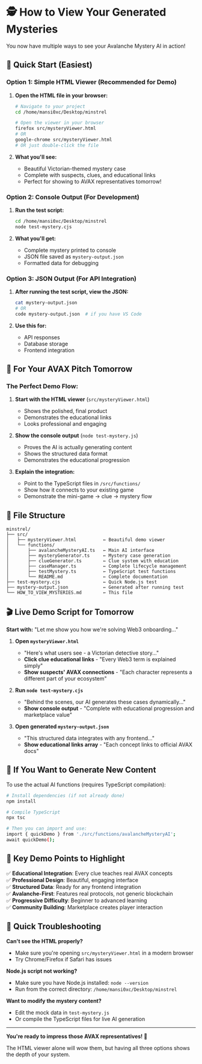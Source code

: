 # 🕵️ How to View Your Generated Mysteries

You now have multiple ways to see your Avalanche Mystery AI in action!

## 🚀 Quick Start (Easiest)

### Option 1: Simple HTML Viewer (Recommended for Demo)
1. **Open the HTML file in your browser:**
   ```bash
   # Navigate to your project
   cd /home/mansi0xc/Desktop/minstrel
   
   # Open the viewer in your browser
   firefox src/mysteryViewer.html
   # OR
   google-chrome src/mysteryViewer.html
   # OR just double-click the file
   ```

2. **What you'll see:**
   - Beautiful Victorian-themed mystery case
   - Complete with suspects, clues, and educational links
   - Perfect for showing to AVAX representatives tomorrow!

### Option 2: Console Output (For Development)
1. **Run the test script:**
   ```bash
   cd /home/mansi0xc/Desktop/minstrel
   node test-mystery.cjs
   ```

2. **What you'll get:**
   - Complete mystery printed to console
   - JSON file saved as `mystery-output.json`
   - Formatted data for debugging

### Option 3: JSON Output (For API Integration)
1. **After running the test script, view the JSON:**
   ```bash
   cat mystery-output.json
   # OR
   code mystery-output.json  # if you have VS Code
   ```

2. **Use this for:**
   - API responses
   - Database storage
   - Frontend integration

## 🎯 For Your AVAX Pitch Tomorrow

### The Perfect Demo Flow:

1. **Start with the HTML viewer** (`src/mysteryViewer.html`)
   - Shows the polished, final product
   - Demonstrates the educational links
   - Looks professional and engaging

2. **Show the console output** (`node test-mystery.js`)
   - Proves the AI is actually generating content
   - Shows the structured data format
   - Demonstrates the educational progression

3. **Explain the integration:**
   - Point to the TypeScript files in `/src/functions/`
   - Show how it connects to your existing game
   - Demonstrate the mini-game → clue → mystery flow

## 📁 File Structure

```
minstrel/
├── src/
│   ├── mysteryViewer.html          ← Beautiful demo viewer
│   └── functions/
│       ├── avalancheMysteryAI.ts   ← Main AI interface
│       ├── mysteryGenerator.ts     ← Mystery case generation
│       ├── clueGenerator.ts        ← Clue system with education
│       ├── caseManager.ts          ← Complete lifecycle management
│       ├── testMystery.ts          ← TypeScript test functions
│       └── README.md               ← Complete documentation
├── test-mystery.cjs                ← Quick Node.js test
├── mystery-output.json             ← Generated after running test
└── HOW_TO_VIEW_MYSTERIES.md        ← This file
```

## 🎬 Live Demo Script for Tomorrow

**Start with:** "Let me show you how we're solving Web3 onboarding..."

1. **Open `mysteryViewer.html`** 
   - "Here's what users see - a Victorian detective story..."
   - **Click clue educational links** - "Every Web3 term is explained simply"
   - **Show suspects' AVAX connections** - "Each character represents a different part of your ecosystem"

2. **Run `node test-mystery.cjs`**
   - "Behind the scenes, our AI generates these cases dynamically..."
   - **Show console output** - "Complete with educational progression and marketplace value"

3. **Open generated `mystery-output.json`**
   - "This structured data integrates with any frontend..."
   - **Show educational links array** - "Each concept links to official AVAX docs"

## 🔧 If You Want to Generate New Content

To use the actual AI functions (requires TypeScript compilation):

```bash
# Install dependencies (if not already done)
npm install

# Compile TypeScript
npx tsc

# Then you can import and use:
import { quickDemo } from './src/functions/avalancheMysteryAI';
await quickDemo();
```

## 🎯 Key Demo Points to Highlight

✅ **Educational Integration**: Every clue teaches real AVAX concepts  
✅ **Professional Design**: Beautiful, engaging interface  
✅ **Structured Data**: Ready for any frontend integration  
✅ **Avalanche-First**: Features real protocols, not generic blockchain  
✅ **Progressive Difficulty**: Beginner to advanced learning  
✅ **Community Building**: Marketplace creates player interaction  

## 🚨 Quick Troubleshooting

**Can't see the HTML properly?**
- Make sure you're opening `src/mysteryViewer.html` in a modern browser
- Try Chrome/Firefox if Safari has issues

**Node.js script not working?**
- Make sure you have Node.js installed: `node --version`
- Run from the correct directory: `/home/mansi0xc/Desktop/minstrel`

**Want to modify the mystery content?**
- Edit the mock data in `test-mystery.js`
- Or compile the TypeScript files for live AI generation

---

**You're ready to impress those AVAX representatives! 🎯**

The HTML viewer alone will wow them, but having all three options shows the depth of your system.
